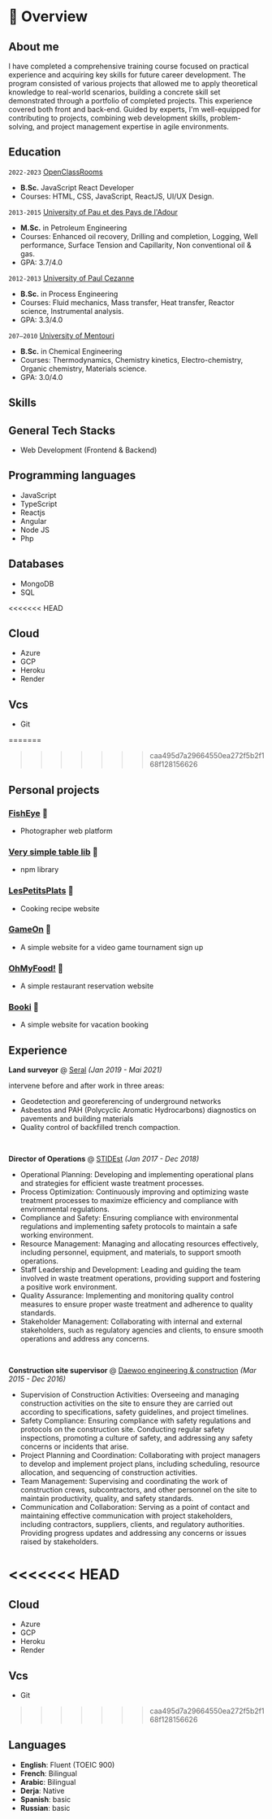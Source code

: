 # 📖 Overview

## About me

I have completed a comprehensive training course focused on practical experience and acquiring key skills for future career development. The program consisted of various projects that allowed me to apply theoretical knowledge to real-world scenarios, building a concrete skill set demonstrated through a portfolio of completed projects. This experience covered both front and back-end. Guided by experts, I'm well-equipped for contributing to projects, combining web development skills, problem-solving, and project management expertise in agile environments.


## Education

`2022-2023` [OpenClassRooms](https://openclassrooms.com/)
- **B.Sc.** JavaScript React Developer
- Courses: HTML, CSS, JavaScript, ReactJS, UI/UX Design.

`2013-2015` [University of Pau et des Pays de l'Adour](https://www.univ-pau.fr/fr/index.html)
- **M.Sc.** in Petroleum Engineering
- Courses: Enhanced oil recovery, Drilling and completion, Logging, Well performance, Surface Tension and Capillarity, Non conventional oil & gas.
- GPA: 3.7/4.0

`2012-2013` [University of Paul Cezanne](https://www.univ-amu.fr/)
- **B.Sc.** in Process Engineering
- Courses: Fluid mechanics, Mass transfer, Heat transfer, Reactor science, Instrumental analysis.
- GPA: 3.3/4.0

`207–2010` [University of Mentouri](https://www.umc.edu.dz/index.php/fr/)
- **B.Sc.** in Chemical Engineering
- Courses: Thermodynamics, Chemistry kinetics, Electro-chemistry, Organic chemistry, Materials science.
- GPA: 3.0/4.0

## Skills

## General Tech Stacks
- Web Development (Frontend & Backend)

## Programming languages
- JavaScript
- TypeScript
- Reactjs
- Angular
- Node JS
- Php

## Databases
- MongoDB
- SQL

<<<<<<< HEAD
## Cloud
- Azure
- GCP
- Heroku
- Render

## Vcs
- Git

=======
>>>>>>> caa495d7a29664550ea272f5b2f168f128156626
## Personal projects

### [FishEye](https://iridescent-axolotl-ea3945.netlify.app/) 🔗
- Photographer web platform

### [Very simple table lib](https://www.npmjs.com/package/very-simple-table-lib) 🔗
- npm library

### [LesPetitsPlats](https://mosmid.github.io/lespetitsplats/) 🔗
- Cooking recipe website

### [GameOn](https://mosmid.github.io/GameOn-website-FR/) 🔗
- A simple website for a video game tournament sign up

### [OhMyFood!](https://mosmid.github.io/P3/) 🔗
- A simple restaurant reservation website

### [Booki](https://mosmid.github.io/OCR/) 🔗
- A simple website for vacation booking

## Experience

**Land surveyor** @ [Seral](https://www.seral-tp.fr/) _(Jan 2019 - Mai 2021)_

intervene before and after work in three areas:
- Geodetection and georeferencing of underground networks
- Asbestos and PAH (Polycyclic Aromatic Hydrocarbons) diagnostics on pavements and building materials
- Quality control of backfilled trench compaction.

&nbsp;

**Director of Operations** @ [STIDEst](https://www.stidest.dz/) _(Jan 2017 - Dec 2018)_

- Operational Planning: Developing and implementing operational plans and strategies for efficient waste treatment processes.
- Process Optimization: Continuously improving and optimizing waste treatment processes to maximize efficiency and compliance with environmental regulations.
- Compliance and Safety: Ensuring compliance with environmental regulations and implementing safety protocols to maintain a safe working environment.
- Resource Management: Managing and allocating resources effectively, including personnel, equipment, and materials, to support smooth operations.
- Staff Leadership and Development: Leading and guiding the team involved in waste treatment operations, providing support and fostering a positive work environment.
- Quality Assurance: Implementing and monitoring quality control measures to ensure proper waste treatment and adherence to quality standards.
- Stakeholder Management: Collaborating with internal and external stakeholders, such as regulatory agencies and clients, to ensure smooth operations and address any concerns.

&nbsp;

**Construction site supervisor** @ [Daewoo engineering & construction](https://m.daewooenc.com/eng/main) _(Mar 2015 - Dec 2016)_

- Supervision of Construction Activities: Overseeing and managing construction activities on the site to ensure they are carried out according to specifications, safety guidelines, and project timelines.
- Safety Compliance: Ensuring compliance with safety regulations and protocols on the construction site. Conducting regular safety inspections, promoting a culture of safety, and addressing any safety concerns or incidents that arise.
- Project Planning and Coordination: Collaborating with project managers to develop and implement project plans, including scheduling, resource allocation, and sequencing of construction activities.
- Team Management: Supervising and coordinating the work of construction crews, subcontractors, and other personnel on the site to maintain productivity, quality, and safety standards.
- Communication and Collaboration: Serving as a point of contact and maintaining effective communication with project stakeholders, including contractors, suppliers, clients, and regulatory authorities. Providing progress updates and addressing any concerns or issues raised by stakeholders.

<<<<<<< HEAD
=======
## Cloud
- Azure
- GCP
- Heroku
- Render

## Vcs
- Git

>>>>>>> caa495d7a29664550ea272f5b2f168f128156626
## Languages
- **English**: Fluent (TOEIC 900)
- **French**: Bilingual
- **Arabic**: Bilingual
- **Derja**: Native
- **Spanish**: basic
- **Russian**: basic